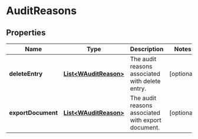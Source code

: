 # AuditReasons

## Properties
Name | Type | Description | Notes
------------ | ------------- | ------------- | -------------
**deleteEntry** | [**List&lt;WAuditReason&gt;**](WAuditReason.md) | The audit reasons associated with delete entry. |  [optional]
**exportDocument** | [**List&lt;WAuditReason&gt;**](WAuditReason.md) | The audit reasons associated with export document. |  [optional]
